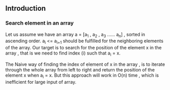 ## Introduction

### Search element in an array

Let us assume we have an array a = [a<sub>1</sub> , a<sub>2</sub> , a<sub>3</sub> ...... a<sub>n</sub>] , sorted in ascending order. a<sub>i</sub> <= a<sub>i+1</sub> should be fulfilled for the neighboring elements of the array. Our target is to search for the position of the element x in the array , that is we need to find index (i) such that a<sub>i</sub> = x.
<br/>

The Naive way of finding the index of element of x in the array , is to iterate through the whole array from left to right and return the position of the  element x when a<sub>i</sub> = x. But this approach will work in O(n) time , which is inefficient for large input of array. 














